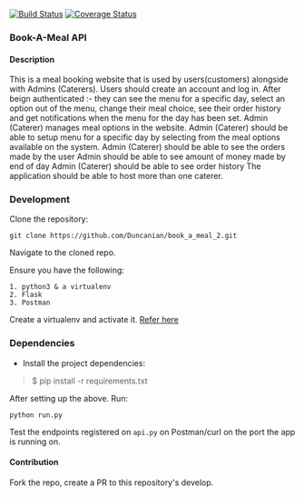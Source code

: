 [![Build Status](https://travis-ci.org/Duncanian/book_a_meal_2.svg?branch=feature)](https://travis-ci.org/Duncanian/book_a_meal_2)
[![Coverage Status](https://coveralls.io/repos/github/Duncanian/book_a_meal_2/badge.svg?branch=feature)](https://coveralls.io/github/Duncanian/book_a_meal_2?branch=feature)

### Book-A-Meal API

#### Description
This is a meal booking website that is used by users(customers) alongside with Admins (Caterers). Users should create an account and log in. After beign authenticated :- they can see the menu for a specific day, select an option out of the menu, change their meal choice, see their order history and get notifications when the menu for the day has been set. Admin (Caterer) manages meal options in the website. Admin (Caterer) should be able to setup menu for a specific day by selecting from the meal options available on the system. Admin (Caterer) should be able to see the orders made by the user Admin should be able to see amount of money made by end of day Admin (Caterer) should be able to see order history The application should be able to host more than one caterer.

### Development

Clone the repository: 

```git clone https://github.com/Duncanian/book_a_meal_2.git```

Navigate to the cloned repo. 

Ensure you have the following:

```
1. python3 & a virtualenv
2. Flask
3. Postman
```

Create a virtualenv and activate it. [Refer here](https://docs.python.org/3/tutorial/venv.html)

### Dependencies
- Install the project dependencies:
> $ pip install -r requirements.txt

After setting up the above. Run:

```python run.py```

Test the endpoints registered on `api.py` on Postman/curl on the port the app is running on.

#### Contribution
Fork the repo, create a PR to this repository's develop.
